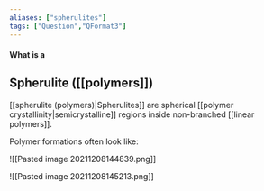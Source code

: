 ```yaml
---
aliases: ["spherulites"]
tags: ["Question","QFormat3"]
---
```


#### What is a
## Spherulite ([[polymers]])
[[spherulite (polymers)|Spherulites]] are spherical [[polymer crystallinity|semicrystalline]] regions inside non-branched [[linear polymers]].

Polymer formations often look like:

![[Pasted image 20211208144839.png]]

![[Pasted image 20211208145213.png]]